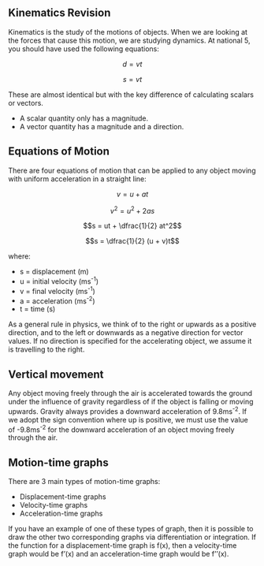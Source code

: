 ## Kinematics Revision
Kinematics is the study of the motions of objects. When we are looking at the forces that cause this motion, we are studying dynamics. At national 5, you should have used the following equations:

$$d = vt$$

$$s = vt$$

These are almost identical but with the key difference of calculating scalars or vectors.
-	A scalar quantity only has a magnitude.
-	A vector quantity has a magnitude and a direction.

## Equations of Motion
There are four equations of motion that can be applied to any object moving with uniform acceleration in a straight line:

$$v = u + at$$

$$v^2 = u^2 + 2as$$

$$s = ut + \dfrac{1}{2} at^2$$

$$s = \dfrac{1}{2} (u + v)t$$

where:
- s = displacement (m)
- u = initial velocity (ms<sup>-1</sup>)
- v = final velocity (ms<sup>-1</sup>)
- a = acceleration (ms<sup>-2</sup>)
- t = time (s)

As a general rule in physics, we think of to the right or upwards as a positive direction, and to the left or downwards as a negative direction for vector values. If no direction is specified for the accelerating object, we assume it is travelling to the right.

## Vertical movement
Any object moving freely through the air is accelerated towards the ground under the influence of gravity regardless of if the object is falling or moving upwards. Gravity always provides a downward acceleration of 9.8ms<sup>-2</sup>. If we adopt the sign convention where up is positive, we must use the value of -9.8ms<sup>-2</sup> for the downward acceleration of an object moving freely through the air.

## Motion-time graphs
There are 3 main types of motion-time graphs:
- Displacement-time graphs
- Velocity-time graphs
- Acceleration-time graphs

If you have an example of one of these types of graph, then it is possible to draw the other two corresponding graphs via differentiation or integration. If the function for a displacement-time graph is f(x), then a velocity-time graph would be f’(x) and an acceleration-time graph would be f’’(x).
